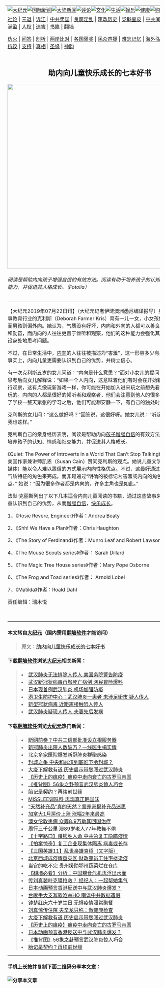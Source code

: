 <a name="1" id="1" target="_blank"></a><span id="1"></span>
<table border="0"><tr><td colspan="2" VALIGN=TOP><a href="https://github.com/upuqsh2796/djy/blob/master/gb/nsc413.md#1"><img src="https://raw.githubusercontent.com/upuqsh2796/www/master/t/djy/1.jpg" title="大纪元"></a><a href="https://github.com/upuqsh2796/djy/blob/master/gb/n24hr.md#1"><img src="https://raw.githubusercontent.com/upuqsh2796/www/master/t/djy/3.jpg" title="国际新闻"></a><a href="https://github.com/upuqsh2796/djy/blob/master/gb/nsc413.md#1"><img src="https://raw.githubusercontent.com/upuqsh2796/www/master/t/djy/4.jpg" title="大陆新闻"></a><a href="https://github.com/upuqsh2796/djy/blob/master/gb/news392.md#1"><img src="https://raw.githubusercontent.com/upuqsh2796/www/master/t/djy/5.jpg" title="评论"></a><a href="https://github.com/upuqsh2796/djy/blob/master/gb/news2007.md#1"><img src="https://raw.githubusercontent.com/upuqsh2796/www/master/t/djy/6.jpg" title="文化"></a><a href="https://github.com/upuqsh2796/djy/blob/master/gb/news2008.md#1"><img src="https://raw.githubusercontent.com/upuqsh2796/www/master/t/djy/7.jpg" title="生活"></a><a href="https://github.com/upuqsh2796/djy/blob/master/gb/ncyule.md#1"><img src="https://raw.githubusercontent.com/upuqsh2796/www/master/t/djy/8.jpg" title="娱乐"></a><a href="https://github.com/upuqsh2796/djy/blob/master/gb/nsc1002.md#1"><img src="https://raw.githubusercontent.com/upuqsh2796/www/master/t/djy/9.jpg" title="健康"><a href="https://www.youlucky.com"><img src="https://raw.githubusercontent.com/upuqsh2796/www/master/t/djy/10.jpg" title="购物"></a><a href="https://donate.epochtimes.com/?utm_medium=epochtimes&utm_source=referral&utm_campaign=donate_button_djyarticleheader"><img src="https://raw.githubusercontent.com/upuqsh2796/www/master/t/djy/12.jpg" title="捐款"></a></td></tr>
<tr><td colspan="2" VALIGN=TOP><a target="_blank" href="https://github.com/upuqsh2796/djy/blob/master/gb/9p.md#1">社论</a> | <a target="_blank" href="https://github.com/upuqsh2796/djy/blob/master/gb/nf5657.md#1">三退</a> | <a target="_blank" href="https://github.com/upuqsh2796/djy/blob/master/gb/nf6123.md#1">诉江</a> | <a target="_blank" href="https://github.com/upuqsh2796/djy/blob/master/gb/nf1176117.md#1">中共卖国</a> | <a target="_blank" href="https://github.com/upuqsh2796/djy/blob/master/gb/nf5773.md#1">贪腐淫乱</a> | <a target="_blank" href="https://github.com/upuqsh2796/djy/blob/master/gb/nf1176115.md#1">窜改历史</a> | <a target="_blank" href="https://github.com/upuqsh2796/djy/blob/master/gb/nf1176107.md#1">党魁画皮</a> | <a target="_blank" href="https://github.com/upuqsh2796/djy/blob/master/gb/nf1320400.md#1">中共间谍</a> | <a target="_blank" href="https://github.com/upuqsh2796/djy/blob/master/gb/nf1176114.md#1">破坏传统</a> | <a target="_blank" href="https://github.com/upuqsh2796/djy/blob/master/gb/nf5287.md#1">恶贯满盈</a> | <a target="_blank" href="https://github.com/upuqsh2796/djy/blob/master/gb/ncid278.md#1">人权</a> | <a target="_blank" href="https://github.com/upuqsh2796/djy/blob/master/gb/nf1176111.md#1">迫害</a> | <a target="_blank" href="https://github.com/upuqsh2796/djy/blob/master/gb/nf1235328.md#1">书籍</a> | <a target="_blank" href="https://github.com/upuqsh2796/www/blob/master/README.md?zsrh#1">翻墙</a></p><p><a target="_blank" href="https://github.com/upuqsh2796/djy/blob/master/gb/nf5562.md#1">伪火</a> | <a target="_blank" href="https://github.com/upuqsh2796/djy/blob/master/gb/nf4378.md#1">问答</a> | <a target="_blank" href="https://github.com/upuqsh2796/djy/blob/master/gb/nf5792.md#1">剖析</a> | <a target="_blank" href="https://github.com/upuqsh2796/djy/blob/master/gb/nf5735.md#1">两岸比对</a> | <a target="_blank" href="https://github.com/upuqsh2796/djy/blob/master/gb/nf6119.md#1">各国褒奖</a> | <a target="_blank" href="https://github.com/upuqsh2796/djy/blob/master/gb/nf6120.md#1">民众声援</a> | <a target="_blank" href="https://github.com/upuqsh2796/djy/blob/master/gb/nf1188594.md#1">难忘记忆</a> | <a target="_blank" href="https://github.com/upuqsh2796/djy/blob/master/gb/nf3180.md#1">海外弘传</a> | <a target="_blank" href="https://github.com/upuqsh2796/djy/blob/master/gb/nf5410.md#1">万人上访</a> | <a target="_blank" href="https://github.com/upuqsh2796/ntdtv/blob/master/gb/prog1530_1.md#1">和平抗议</a> | <a target="_blank" href="https://github.com/upuqsh2796/djy/blob/master/gb/nf4386.md#1">支持</a> | <a target="_blank" href="https://github.com/upuqsh2796/djy/blob/master/gb/nf4389.md#1">真相</a> | <a target="_blank" href="https://github.com/upuqsh2796/djy/blob/master/gb/nf5790.md#1">圣缘</a> | <a target="_blank" href="https://github.com/upuqsh2796/djy/blob/master/gb/nf4786.md#1">神韵</a></td></tr>
<tr><td VALIGN=TOP width="626"><h2 align=center>助内向儿童快乐成长的七本好书</h2>
<img width="600" src="https://i.epochtimes.com/assets/uploads/2019/07/Fotolia_150440452_Subscription_L-1-600x400.jpg" />
<h6>阅读是帮助内向孩子增强自信的有效方法。阅读有助于培养孩子的认知、情感和社交能力，并促进其人格成长。（Fotolia）
</h6>
<hr>
<p>【大纪元2019年07月22日讯】（大纪元记者伊琏澳洲悉尼编译报导）身为人母，从事教育行业的克利斯（Deborah Farmer Kris）育有一儿一女，小女孩偏<a href="https://github.com/upuqsh2796/djy/blob/master/gb/tag/%E5%86%85%E5%90%91.md">内向</a>气质，而男孩则偏外向。她认为，气质没有好坏，内向和外向的人都可以善良、负责、勇敢和勤奋，而内向的人往往更善于倾听和观察，他们的这种能力会强化其同理心，更能设身处地思考问题。</p>
<p>不过，在日常生活中，<a href="https://github.com/upuqsh2796/djy/blob/master/gb/tag/%E5%86%85%E5%90%91.md">内向</a>的人往往被描述为“害羞”，这一形容多少有些负面含义。事实上，内向儿童更需要认识到自己的优势，并树立信心。</p>
<p>有一次克利斯五岁的女儿问道：“内向是什么意思？”面对小女儿的提问，她经过认真思考后向女儿解释说：“如果一个人内向，这意味着他们有时会在开始新的活动之前进行观察，这有点像玩新游戏一样，你可能在开始加入进来玩之前想先看看别人是怎么玩的。内向的人都是很好的倾听者和观察者，他们会注意到他人的很多细节，在结束了学校一整天紧张的学习之后，他们可能想安静一下，有自己的独处时间。”</p>
<p>克利斯的女儿问：“这么做好吗？”回答说，这很好呀。她女儿说：“听起来就像是我，我也这样。”</p>
<p>克利斯自己的亲身经历表明，阅读是帮助内向<a href="https://github.com/upuqsh2796/djy/blob/master/gb/tag/%E5%AD%A9%E5%AD%90.md">孩子</a><a href="https://github.com/upuqsh2796/djy/blob/master/gb/tag/%E5%A2%9E%E5%BC%BA%E8%87%AA%E4%BF%A1.md">增强自信</a>的有效方法。阅读有助于培养孩子的认知、情感和社交能力，并促进其人格成长。</p>
<p>《Quiet: The Power of Introverts in a World That Can’t Stop Talking》一书的作者，美国作家兼讲师凯恩（Susan Cain）赞同克利斯的观点。她说儿童文学（和所有儿童媒体）能以令人难以置信的方式展示内向性格优点。不过，这最好通过恰好具备内向气质特征的角色来完成，而非是通过“明确的被标记为害羞或内向的角色来体现这种优点。” 她说：“因为很多作者都是内向的，许多主角也是如此。”</p>
<p>法默·克丽斯列出了以下几本适合内向儿童阅读的书籍，通过这些故事来帮助内向的儿童认识到自己的优势，从而<a href="https://github.com/upuqsh2796/djy/blob/master/gb/tag/%E5%A2%9E%E5%BC%BA%E8%87%AA%E4%BF%A1.md">增强自信</a>，<a href="https://github.com/upuqsh2796/djy/blob/master/gb/tag/%E5%BF%AB%E4%B9%90%E6%88%90%E9%95%BF.md">快乐成长</a>。</p>
<p>1、《Rosie Revere, Engineer》作者：Andrea Beaty</p>
<p>2、《Shh! We Have a Plan》作者：Chris Haughton</p>
<p>3、《The Story of Ferdinand》作者：Munro Leaf and Robert Lawson</p>
<p>4、《The Mouse Scouts series》作者： Sarah Dillard</p>
<p>5、《The Magic Tree House series》作者：Mary Pope Osborne</p>
<p>6、《The Frog and Toad series》作者： Arnold Lobel</p>
<p>7、《Matilda》作者：Roald Dahl</p>
<p>责任编辑：瑞木悦</p>
<p>&nbsp;</p>

<hr>

#### 本文转自<a href="https://www.epochtimes.com">大纪元</a>（国内需用<a href="https://git.io/JesJV">翻墙软件</a>才能访问）
> 原文：<a href="https://www.epochtimes.com/gb/19/7/22/n11401824.htm">助内向儿童快乐成长的七本好书</a>


#### 下载<a href="https://git.io/JesJV">翻墙软件</a>浏览<a href="https://www.epochtimes.com">大纪元</a>相关新闻：
> <li><a href="https://www.epochtimes.com/gb/20/1/16/n11798917.htm">武汉肺炎无法排除人传人 美国务院警告防疫</a></li>
> <li><a href="https://www.epochtimes.com/gb/20/1/16/n11798666.htm">武汉新冠状病毒再增死亡病例 网民冒险爆料</a></li>
> <li><a href="https://www.epochtimes.com/gb/20/1/16/n11798091.htm">日本现首例武汉肺炎 机场加强防疫</a></li>
> <li><a href="https://www.epochtimes.com/gb/20/1/16/n11796789.htm">港卫生防护中心：武汉肺炎一患者 未涉足街市 疑人传人</a></li>
> <li><a href="https://www.epochtimes.com/gb/20/1/15/n11795520.htm">新型冠状病毒 近距离接触恐人传人</a></li>
> <li><a href="https://www.epochtimes.com/gb/20/1/15/n11793955.htm">武汉肺炎疑现人传人 夫妻先后发病</a></li>

#### 下载<a href="https://git.io/JesJV">翻墙软件</a>浏览<a href="https://www.epochtimes.com">大纪元</a>热门新闻：
> <li><a href="https://www.epochtimes.com/gb/20/2/20/n11883520.htm">断网前奏？中共工信部批准设立根服务器</a></li>
> <li><a href="https://www.epochtimes.com/gb/20/2/20/n11883869.htm">新冠肺炎出院人数破万？一线医生揭实情</a></li>
> <li><a href="https://www.epochtimes.com/gb/20/2/21/n11884463.htm">北京多家医院爆发新冠肺炎群聚感染</a></li>
> <li><a href="https://www.epochtimes.com/gb/20/2/20/n11883802.htm">封城之争 中央和武汉到底谁下令封城？</a></li>
> <li><a href="https://www.epochtimes.com/gb/20/2/14/n11869946.htm">大疫下解救有道 历史启示带您闯过武汉肺炎</a></li>
> <li><a href="https://www.epochtimes.com/gb/20/2/14/n11869721.htm">【历史上的瘟疫】瘟疫中走向衰亡的古罗马帝国</a></li>
> <li><a href="https://www.epochtimes.com/gb/20/2/11/n11860850.htm">《推背图》56象之卦预言武汉肺炎惊人巧合</a></li>
> <li><a href="https://www.epochtimes.com/gb/20/2/12/n11864598.htm">胎记是契约？再续前世缘</a></li>
> <li><a href="https://www.epochtimes.com/gb/20/2/20/n11883662.htm">MISSLEE调味料 再现真正韩国味</a></li>
> <li><a href="https://www.epochtimes.com/gb/20/2/20/n11883638.htm">“天然补充品”真的天然？营养家揭补充品迷思</a></li>
> <li><a href="https://www.epochtimes.com/gb/20/2/21/n11883844.htm">加拿大1月房价上涨 涨幅2年来最高</a></li>
> <li><a href="https://www.epochtimes.com/gb/20/2/18/n11876412.htm">澳女伦敦患病 众筹8.9万助其回国治疗</a></li>
> <li><a href="https://www.epochtimes.com/gb/20/2/17/n11874496.htm">周行三千公里 澳89岁老人77年教舞不倦</a></li>
> <li><a href="https://www.epochtimes.com/gb/20/2/21/n11884891.htm">【十字路口】赚钱胜人命 中共急复工隐瞒疫情</a></li>
> <li><a href="https://www.epochtimes.com/gb/20/2/21/n11884778.htm">【拍案惊奇】复工企业现集体隔离 病毒或长存</a></li>
> <li><a href="https://www.epochtimes.com/gb/19/12/31/n11758244.htm">【三国英雄11】乱世枭雄袁绍（文字版）</a></li>
> <li><a href="https://www.epochtimes.com/gb/20/2/19/n11881404.htm">北京西城成疫情重灾区 财政部员工住宅楼染疫</a></li>
> <li><a href="https://www.epochtimes.com/gb/20/2/19/n11880959.htm">当官的吃不完 贵州援助鄂州蔬菜烂在仓库</a></li>
> <li><a href="https://www.epochtimes.com/gb/20/2/19/n11879605.htm">【翻墙必看】分析：中国粮食危机再浮出水面</a></li>
> <li><a href="https://www.epochtimes.com/gb/20/2/20/n11882631.htm">传刘真装叶克膜抢救？ 经纪人：一起帮她集气</a></li>
> <li><a href="https://www.epochtimes.com/gb/20/2/19/n11879753.htm">日本动画预言香港反送中与武汉肺炎爆发？</a></li>
> <li><a href="https://www.epochtimes.com/gb/20/2/18/n11878461.htm">台歌手大支写歌呛WHO 嘲讽中共数据造假</a></li>
> <li><a href="https://www.epochtimes.com/gb/20/2/18/n11878722.htm">钟楚红庆六十岁生日 无惧疫情照常聚餐</a></li>
> <li><a href="https://www.epochtimes.com/gb/20/2/19/n11880584.htm">刘真惊传住院 夫辛龙只称：做健康检查</a></li>
> <li><a href="https://www.epochtimes.com/gb/20/2/14/n11869946.htm">大疫下解救有道 历史启示带您闯过武汉肺炎</a></li>
> <li><a href="https://www.epochtimes.com/gb/20/2/14/n11869721.htm">【历史上的瘟疫】瘟疫中走向衰亡的古罗马帝国</a></li>
> <li><a href="https://www.epochtimes.com/gb/20/2/19/n11879753.htm">日本动画预言香港反送中与武汉肺炎爆发？</a></li>
> <li><a href="https://www.epochtimes.com/gb/20/2/11/n11860850.htm">《推背图》56象之卦预言武汉肺炎惊人巧合</a></li>
> <li><a href="https://www.epochtimes.com/gb/20/2/12/n11864598.htm">胎记是契约？再续前世缘</a></li>
<hr>

#### 手机上长按并复制下面二维码分享本文章：<br><br><img src="http://d1p1.ip.zn2.us/v.php?action=qrcode&url=https://github.com/upuqsh2796/djy/blob/master/gb/19/7/22/n11401824.md%231" title="分享本文章"></td><td VALIGN=TOP><a href="https://github.com/upuqsh2796/djy/blob/master/gb/16/1/21/n4622075.md?dfh#1" target="_blank"><img src="https://raw.githubusercontent.com/upuqsh2796/djy/master/gb/300/wei-f1.jpg" title="中共的伪火骗局"  alt="中共的伪火骗局"></a><br><a href="https://github.com/upuqsh2796/www/blob/master/README.md?dfh#9" target="_blank"><img src="https://raw.githubusercontent.com/upuqsh2796/djy/master/gb/300/yong-h.jpg" title="永恒的见证"  alt="永恒的见证"></a><br><a href="https://github.com/upuqsh2796/djy/blob/master/gb/13/9/29/n3974789.md?dfh#1" target="_blank"><img src="https://raw.githubusercontent.com/upuqsh2796/djy/master/gb/300/shang-lnz.jpg" title="善良女子被中共投男牢"  alt="善良女子被中共投男牢"></a><br><a href="https://github.com/upuqsh2796/djy/blob/master/gb/16/3/16/n4663449.md?dfh#1" target="_blank"><img src="https://raw.githubusercontent.com/upuqsh2796/djy/master/gb/300/huo-z3.jpg" title="警卫目击活摘器官"  alt="警卫目击活摘器官"></a><br><a href="https://github.com/upuqsh2796/djy/blob/master/gb/16/8/7/n8177641.md?dfh#1" target="_blank"><img src="https://raw.githubusercontent.com/upuqsh2796/djy/master/gb/300/huo-z4.jpg" title="证人描述活摘恐怖"  alt="证人描述活摘恐怖"></a><br><a href="https://github.com/upuqsh2796/djy/blob/master/gb/10/4/19/n2881569.md?dfh#1" target="_blank"><img src="https://raw.githubusercontent.com/upuqsh2796/djy/master/gb/300/huo-z1.jpg" title="揭开活摘器官黑幕"  alt="揭开活摘器官黑幕"></a><br><a href="https://github.com/upuqsh2796/djy/blob/master/gb/10/11/7/n3077476.md?dfh#1" target="_blank"><img src="https://raw.githubusercontent.com/upuqsh2796/djy/master/gb/300/ma-ks.jpg" title="马克思的成魔之路"  alt="马克思的成魔之路"></a><br><a href="https://github.com/upuqsh2796/djy/blob/master/gb/14/6/9/n4173977.md?dfh#1" target="_blank"><img src="https://raw.githubusercontent.com/upuqsh2796/djy/master/gb/300/chang-zs.jpg" title="藏字石 蕴天机"  alt="藏字石 蕴天机"></a><br><a href="https://github.com/upuqsh2796/djy/blob/master/gb/18/5/10/n10381511.md?dfh#1" target="_blank"><img src="https://raw.githubusercontent.com/upuqsh2796/djy/master/gb/300/st1.jpg" title="关注3亿人三退"  alt="关注3亿人三退"></a><br><a href="https://github.com/upuqsh2796/djy/blob/master/gb/18/3/21/n10237682.md?dfh#1" target="_blank"><img src="https://raw.githubusercontent.com/upuqsh2796/djy/master/gb/300/jie-t.jpg" title="解体中共复兴中华"  alt="解体中共复兴中华"></a><br><a href="https://github.com/upuqsh2796/djy/blob/master/gb/9/2/9/n2422991.md?dfh#1" target="_blank"><img src="https://raw.githubusercontent.com/upuqsh2796/djy/master/gb/300/gao-zs.jpg" title="中共迫害良心律师"  alt="中共迫害良心律师"></a><br><a href="https://github.com/upuqsh2796/djy/blob/master/gb/18/12/9/n10900044.md?dfh#1" target="_blank"><img src="https://raw.githubusercontent.com/upuqsh2796/djy/master/gb/300/sj1.jpg" title="303万人举报江泽民"  alt="303万人举报江泽民"></a><br><a href="https://github.com/upuqsh2796/djy/blob/master/gb/18/8/28/n10672014.md?dfh#1" target="_blank"><img src="https://raw.githubusercontent.com/upuqsh2796/djy/master/gb/300/sj2.jpg" title="这些官员为何起诉江泽民"  alt="这些官员为何起诉江泽民"></a><br><a href="https://github.com/upuqsh2796/djy/blob/master/gb/8/12/18/n2367165.md?dfh#1" target="_blank"><img src="https://raw.githubusercontent.com/upuqsh2796/djy/master/gb/300/liangan.jpg" title="海峡两岸的强烈对比"  alt="海峡两岸的强烈对比"></a><br><a href="https://github.com/upuqsh2796/djy/blob/master/gb/15/12/10/n4593139.md?dfh#1" target="_blank"><img src="https://raw.githubusercontent.com/upuqsh2796/djy/master/gb/300/jia-ndzl.jpg" title="加拿大总理的贺信"  alt="加拿大总理的贺信"></a><br><a href="https://github.com/upuqsh2796/djy/blob/master/gb/11/6/17/n3289382.md?dfh#1" target="_blank"><img src="https://raw.githubusercontent.com/upuqsh2796/djy/master/gb/300/xiao-wd.jpg" title="探寻真相兼听则明"  alt="探寻真相兼听则明"></a><br><a href="https://github.com/upuqsh2796/djy/blob/master/gb/18/10/27/n10812623.md?dfh#1" target="_blank"><img src="https://raw.githubusercontent.com/upuqsh2796/djy/master/gb/300/yindu.jpg" title="印度媒体报道东方"  alt="印度媒体报道东方"></a><br><a href="https://github.com/upuqsh2796/djy/blob/master/gb/18/6/9/n10469652.md?dfh#1" target="_blank"><img src="https://raw.githubusercontent.com/upuqsh2796/djy/master/gb/300/xie-j.jpg" title="不一样的海外校园"  alt="不一样的海外校园"></a><br><a href="https://github.com/upuqsh2796/djy/blob/master/gb/7/4/5/n1669415.md?dfh#1" target="_blank"><img src="https://raw.githubusercontent.com/upuqsh2796/djy/master/gb/300/li-up.jpg" title="从大师到徒弟的传奇"  alt="从大师到徒弟的传奇"></a><br><a href="https://github.com/upuqsh2796/djy/blob/master/gb/17/5/26/n9191512.md?dfh#1" target="_blank"><img src="https://raw.githubusercontent.com/upuqsh2796/djy/master/gb/300/zfl2.jpg" title="亿万人与东方一本奇书"  alt="亿万人与东方一本奇书"></a><br><a href="https://github.com/upuqsh2796/djy/blob/master/gb/13/11/27/n4020290.md?dfh#1" target="_blank"><img src="https://raw.githubusercontent.com/upuqsh2796/djy/master/gb/300/zhen-h.jpg" title="大陆见不到的震撼场面"  alt="大陆见不到的震撼场面"></a><br><a href="https://github.com/upuqsh2796/djy/blob/master/gb/15/7/17/n4482910.md?dfh#1" target="_blank"><img src="https://raw.githubusercontent.com/upuqsh2796/djy/master/gb/300/dalu-sk.jpg" title="人心向善 大陆当初盛况"  alt="人心向善 大陆当初盛况"></a><br><a href="https://github.com/upuqsh2796/djy/blob/master/gb/19/1/5/n10955468.md?dfh#1" target="_blank"><img src="https://raw.githubusercontent.com/upuqsh2796/djy/master/gb/300/zfl1.jpg" title="追寻真理 这书讲什么"  alt="追寻真理 这书讲什么"></a><br><a href="https://github.com/upuqsh2796/www/blob/master/README.md?dfh#1" target="_blank"><img src="https://raw.githubusercontent.com/upuqsh2796/djy/master/gb/300/fq1.jpg" title="下载免费翻墙软件"  alt="下载免费翻墙软件"></a><br></td></tr></table>
